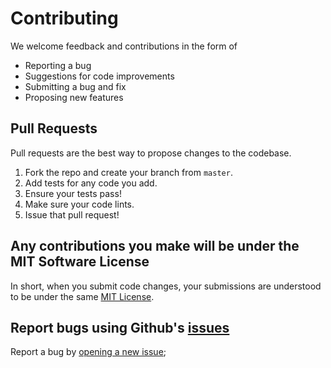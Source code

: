 # Contributing

We welcome feedback and contributions in the form of

- Reporting a bug
- Suggestions for code improvements
- Submitting a bug and fix
- Proposing new features

## Pull Requests
Pull requests are the best way to propose changes to the codebase.

1. Fork the repo and create your branch from `master`.
2. Add tests for any code you add.
3. Ensure your tests pass!
4. Make sure your code lints.
5. Issue that pull request!

## Any contributions you make will be under the MIT Software License
In short, when you submit code changes, your submissions are understood to be under the same [MIT License](http://choosealicense.com/licenses/mit/).

## Report bugs using Github's [issues](https://github.com/Latch/logback-length-splitting-appender/issues)
Report a bug by [opening a new issue]();